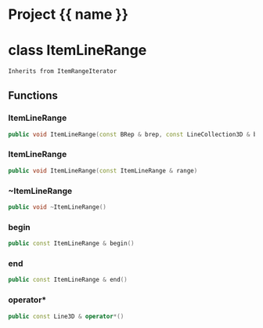 <script setup>
import {useRoute} from 'vitepress'
const {path} = useRoute()
const tokens = path.split('/')
const words = tokens[2].split('-');
for (let i = 0; i < words.length; i++) {
    words[i] = words[i].charAt(0).toUpperCase() + words[i].slice(1);
    words[i] = words[i].replace('geode', 'Geode')
}
const name = words.join('-');
</script>
# Project {{ name }}

# class ItemLineRange


```cpp
Inherits from ItemRangeIterator
```



## Functions

### ItemLineRange

```cpp
public void ItemLineRange(const BRep & brep, const LineCollection3D & boundary)
```


### ItemLineRange

```cpp
public void ItemLineRange(const ItemLineRange & range)
```


### ~ItemLineRange

```cpp
public void ~ItemLineRange()
```


### begin

```cpp
public const ItemLineRange & begin()
```


### end

```cpp
public const ItemLineRange & end()
```


### operator*

```cpp
public const Line3D & operator*()
```




